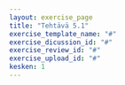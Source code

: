 ```yaml
---
layout: exercise_page
title: "Tehtävä 5.1"
exercise_template_name: "#"
exercise_dicussion_id: "#"
exercise_review_id: "#"
exercise_upload_id: "#"
kesken: 1
---
```


